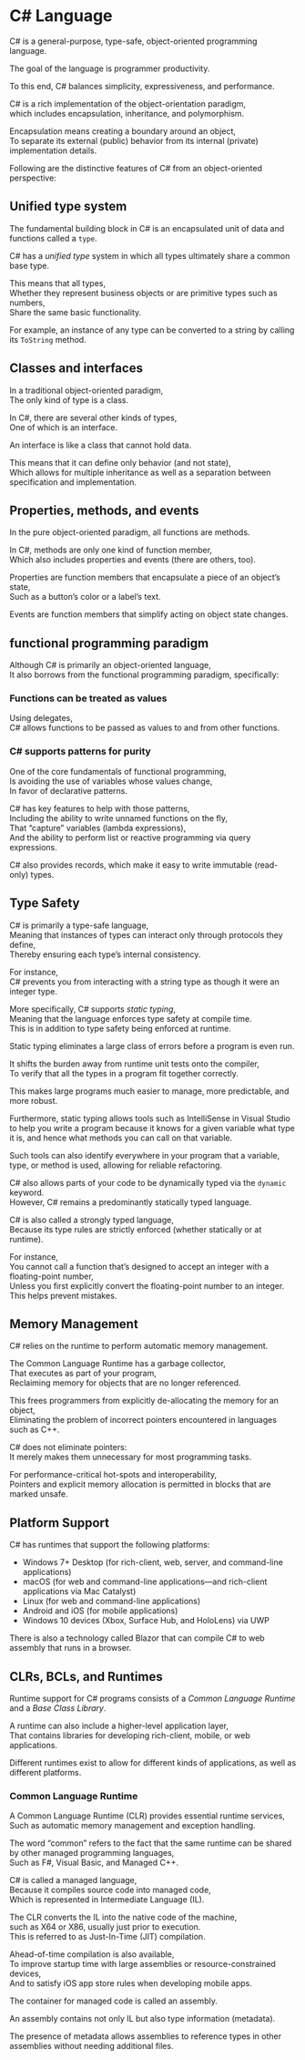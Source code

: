 # C# Language

C# is a general-purpose, type-safe, object-oriented programming language.

The goal of the language is programmer productivity.

To this end, C# balances simplicity, expressiveness, and performance.

C# is a rich implementation of the object-orientation paradigm,  
which includes encapsulation, inheritance, and polymorphism.

Encapsulation means creating a boundary around an object,  
To separate its external (public) behavior from its internal (private) implementation details.

Following are the distinctive features of C# from an object-oriented perspective:

## Unified type system

The fundamental building block in C# is an encapsulated unit of data and functions called a `type`.

C# has a _unified type_ system in which all types ultimately share a common base type.

This means that all types,  
Whether they represent business objects or are primitive types such as numbers,  
Share the same basic functionality.

For example, an instance of any type can be converted to a string by calling its `ToString` method.

## Classes and interfaces

In a traditional object-oriented paradigm,  
The only kind of type is a class.

In C#, there are several other kinds of types,  
One of which is an interface.

An interface is like a class that cannot hold data.

This means that it can define only behavior (and not state),  
Which allows for multiple inheritance as well as a separation between specification and implementation.

## Properties, methods, and events

In the pure object-oriented paradigm, all functions are methods.

In C#, methods are only one kind of function member,  
Which also includes properties and events (there are others, too).

Properties are function members that encapsulate a piece of an object’s state,  
Such as a button’s color or a label’s text.

Events are function members that simplify acting on object state changes.

## functional programming paradigm

Although C# is primarily an object-oriented language,  
It also borrows from the functional programming paradigm, specifically:

### Functions can be treated as values

Using delegates,  
C# allows functions to be passed as values to and from other functions.

### C# supports patterns for purity

One of the core fundamentals of functional programming,  
Is avoiding the use of variables whose values change,  
In favor of declarative patterns.

C# has key features to help with those patterns,  
Including the ability to write unnamed functions on the fly,  
That “capture” variables (lambda expressions),  
And the ability to perform list or reactive programming via query expressions.

C# also provides records, which make it easy to write immutable (read-only) types.

## Type Safety

C# is primarily a type-safe language,  
Meaning that instances of types can interact only through protocols they define,  
Thereby ensuring each type’s internal consistency.

For instance,  
C# prevents you from interacting with a string type as though it were an integer type.

More specifically, C# supports _static typing_,  
Meaning that the language enforces type safety at compile time.  
This is in addition to type safety being enforced at runtime.

Static typing eliminates a large class of errors before a program is even run.

It shifts the burden away from runtime unit tests onto the compiler,  
To verify that all the types in a program fit together correctly.

This makes large programs much easier to manage, more predictable, and more robust.

Furthermore, static typing allows tools such as IntelliSense in Visual Studio to help you write a program because it knows for a given variable what type it is, and hence what methods you can call on that variable.

Such tools can also identify everywhere in your program that a variable, type, or method is used, allowing for reliable refactoring.

C# also allows parts of your code to be dynamically typed via the `dynamic` keyword.  
However, C# remains a predominantly statically typed language.

C# is also called a strongly typed language,  
Because its type rules are strictly enforced (whether statically or at runtime).

For instance,  
You cannot call a function that’s designed to accept an integer with a floating-point number,  
Unless you first explicitly convert the floating-point number to an integer.  
This helps prevent mistakes.

## Memory Management

C# relies on the runtime to perform automatic memory management.

The Common Language Runtime has a garbage collector,  
That executes as part of your program,  
Reclaiming memory for objects that are no longer referenced.

This frees programmers from explicitly de-allocating the memory for an object,  
Eliminating the problem of incorrect pointers encountered in languages such as C++.

C# does not eliminate pointers:  
It merely makes them unnecessary for most programming tasks.

For performance-critical hot-spots and interoperability,  
Pointers and explicit memory allocation is permitted in blocks that are marked unsafe.

## Platform Support

C# has runtimes that support the following platforms:

- Windows 7+ Desktop (for rich-client, web, server, and command-line applications)
- macOS (for web and command-line applications—and rich-client applications via Mac Catalyst)
- Linux (for web and command-line applications)
- Android and iOS (for mobile applications)
- Windows 10 devices (Xbox, Surface Hub, and HoloLens) via UWP

There is also a technology called Blazor that can compile C# to web assembly that runs in a browser.

## CLRs, BCLs, and Runtimes

Runtime support for C# programs consists of a _Common Language Runtime_ and a _Base Class Library_.

A runtime can also include a higher-level application layer,  
That contains libraries for developing rich-client, mobile, or web applications.

Different runtimes exist to allow for different kinds of applications, as well as different platforms.

### Common Language Runtime

A Common Language Runtime (CLR) provides essential runtime services,  
Such as automatic memory management and exception handling.

The word “common” refers to the fact that the same runtime can be shared by other managed programming languages,  
Such as F#, Visual Basic, and Managed C++.

C# is called a managed language,  
Because it compiles source code into managed code,  
Which is represented in Intermediate Language (IL).

The CLR converts the IL into the native code of the machine,  
such as X64 or X86, usually just prior to execution.  
This is referred to as Just-In-Time (JIT) compilation.

Ahead-of-time compilation is also available,  
To improve startup time with large assemblies or resource-constrained devices,  
And to satisfy iOS app store rules when developing mobile apps.

The container for managed code is called an assembly.

An assembly contains not only IL but also type information (metadata).

The presence of metadata allows assemblies to reference types in other assemblies without needing additional files.
